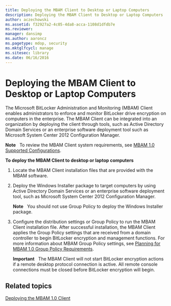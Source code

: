```yaml
---
title: Deploying the MBAM Client to Desktop or Laptop Computers
description: Deploying the MBAM Client to Desktop or Laptop Computers
author: aczechowski
ms.assetid: f32927a2-4c05-4da8-acca-1108d1dfdb7e
ms.reviewer: 
manager: dansimp
ms.author: aaroncz
ms.pagetype: mdop, security
ms.mktglfcycl: manage
ms.sitesec: library
ms.date: 06/16/2016
---
```



# Deploying the MBAM Client to Desktop or Laptop Computers


The Microsoft BitLocker Administration and Monitoring (MBAM) Client enables administrators to enforce and monitor BitLocker drive encryption on computers in the enterprise. The MBAM Client can be integrated into an organization by deploying the client through tools, such as Active Directory Domain Services or an enterprise software deployment tool such as Microsoft System Center 2012 Configuration Manager.

**Note**  
To review the MBAM Client system requirements, see [MBAM 1.0 Supported Configurations](mbam-10-supported-configurations.md).

 

**To deploy the MBAM Client to desktop or laptop computers**

1.  Locate the MBAM Client installation files that are provided with the MBAM software.

2.  Deploy the Windows Installer package to target computers by using Active Directory Domain Services or an enterprise software deployment tool, such as Microsoft System Center 2012 Configuration Manager.

    **Note**  
    You should not use Group Policy to deploy the Windows Installer package.

     

3.  Configure the distribution settings or Group Policy to run the MBAM Client installation file. After successful installation, the MBAM Client applies the Group Policy settings that are received from a domain controller to begin BitLocker encryption and management functions. For more information about MBAM Group Policy settings, see [Planning for MBAM 1.0 Group Policy Requirements](planning-for-mbam-10-group-policy-requirements.md).

    **Important**  
    The MBAM Client will not start BitLocker encryption actions if a remote desktop protocol connection is active. All remote console connections must be closed before BitLocker encryption will begin.

     

## Related topics


[Deploying the MBAM 1.0 Client](deploying-the-mbam-10-client.md)

 

 





